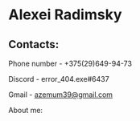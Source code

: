 # Alexei Radimsky

## Contacts:
Phone number - +375(29)649-94-73

Discord - error_404.exe#6437

Gmail - azemum39@gmail.com

About me: 
